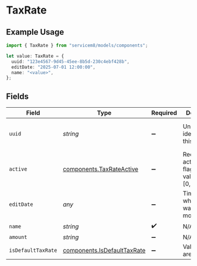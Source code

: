 # TaxRate

## Example Usage

```typescript
import { TaxRate } from "servicem8/models/components";

let value: TaxRate = {
  uuid: "123e4567-9d45-45ee-8b5d-230c4ebf428b",
  editDate: "2025-07-01 12:00:00",
  name: "<value>",
};
```

## Fields

| Field                                                                      | Type                                                                       | Required                                                                   | Description                                                                | Example                                                                    |
| -------------------------------------------------------------------------- | -------------------------------------------------------------------------- | -------------------------------------------------------------------------- | -------------------------------------------------------------------------- | -------------------------------------------------------------------------- |
| `uuid`                                                                     | *string*                                                                   | :heavy_minus_sign:                                                         | Unique identifier for this record                                          | 123e4567-9d45-45ee-8b5d-230c4ebf428b                                       |
| `active`                                                                   | [components.TaxRateActive](../../models/components/taxrateactive.md)       | :heavy_minus_sign:                                                         | Record active/deleted flag.  Valid values are [0,1]                        |                                                                            |
| `editDate`                                                                 | *any*                                                                      | :heavy_minus_sign:                                                         | Timestamp at which record was last modified                                | 2025-07-01 12:00:00                                                        |
| `name`                                                                     | *string*                                                                   | :heavy_check_mark:                                                         | N/A                                                                        |                                                                            |
| `amount`                                                                   | *string*                                                                   | :heavy_minus_sign:                                                         | N/A                                                                        |                                                                            |
| `isDefaultTaxRate`                                                         | [components.IsDefaultTaxRate](../../models/components/isdefaulttaxrate.md) | :heavy_minus_sign:                                                         |  Valid values are [0,1]                                                    |                                                                            |